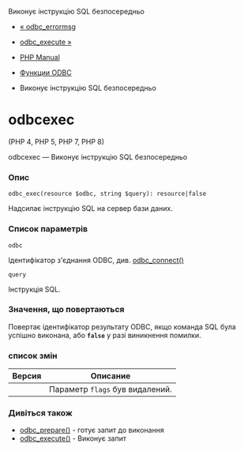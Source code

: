Виконує інструкцію SQL безпосередньо

-   [« odbc\_errormsg](function.odbc-errormsg.html)
    
-   [odbc\_execute »](function.odbc-execute.html)
    
-   [PHP Manual](index.html)
    
-   [Функции ODBC](ref.uodbc.html)
    
-   Виконує інструкцію SQL безпосередньо
    

# odbcexec

(PHP 4, PHP 5, PHP 7, PHP 8)

odbcexec — Виконує інструкцію SQL безпосередньо

### Опис

```methodsynopsis
odbc_exec(resource $odbc, string $query): resource|false
```

Надсилає інструкцію SQL на сервер бази даних.

### Список параметрів

`odbc`

Ідентифікатор з'єднання ODBC, див. [odbc\_connect()](function.odbc-connect.html)

`query`

Інструкція SQL.

### Значення, що повертаються

Повертає ідентифікатор результату ODBC, якщо команда SQL була успішно виконана, або **`false`** у разі виникнення помилки.

### список змін

| Версия | Описание |
| --- | --- |
|  | Параметр `flags` був видалений. |

### Дивіться також

-   [odbc\_prepare()](function.odbc-prepare.html) - готує запит до виконання
-   [odbc\_execute()](function.odbc-execute.html) - Виконує запит